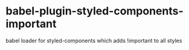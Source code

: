 # babel-plugin-styled-components-important
babel loader for styled-components which adds !important to all styles
